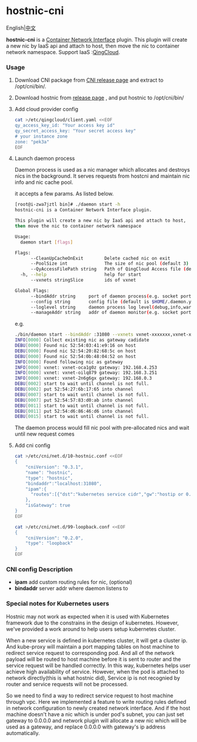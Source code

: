 # hostnic-cni

English|[中文](README_zh.md)

**hostnic-cni** is a [Container Network Interface](https://github.com/containernetworking/cni) plugin. This plugin will create a new nic by IaaS api and attach to host, then move the nic to container network namespace. Support IaaS :[QingCloud](http://qingcloud.com).

### Usage

1. Download CNI package from [CNI release page](https://github.com/containernetworking/cni/releases) and extract to /opt/cni/bin/.
1. Download hostnic from  [release page](https://github.com/yunify/hostnic-cni/releases) , and put hostnic to /opt/cni/bin/
1. Add cloud provider config

    ```bash
    cat >/etc/qingcloud/client.yaml <<EOF
    qy_access_key_id: "Your access key id"
    qy_secret_access_key: "Your secret access key"
    # your instance zone
    zone: "pek3a"
    EOF
    ```
    
1. Launch daemon process

    Daemon process is used as a nic manager which allocates and destroys nics in the background. It serves requests from hostcni and maintain nic info and nic cache pool.

    it accepts a few params. As listed below.

    ```bash
    [root@i-zwa7jztl bin]# ./daemon start -h
    hostnic-cni is a Container Network Interface plugin.

    This plugin will create a new nic by IaaS api and attach to host,
    then move the nic to container network namespace

    Usage:
      daemon start [flags]
    
    Flags:
          --CleanUpCacheOnExit        Delete cached nic on exit
          --PoolSize int              The size of nic pool (default 3)
          --QyAccessFilePath string   Path of QingCloud Access file (default "/etc/qingcloud/client.yaml")
      -h, --help                      help for start
          --vxnets stringSlice        ids of vxnet
    
    Global Flags:
          --bindAddr string     port of daemon process(e.g. socket port 127.0.0.1:31080 [fe80::1%lo0]:80 ) (default ":31080")
          --config string       config file (default is $HOME/.daemon.yaml)
          --loglevel string     daemon process log level(debug,info,warn,error) (default "info")
          --manageAddr string   addr of daemon monitor(e.g. socket port 127.0.0.1:31080 [fe80::1%lo0]:80 )  (default ":31081")

    ```

    e.g.

    ```bash
    ./bin/daemon start --bindAddr :31080 --vxnets vxnet-xxxxxxx,vxnet-xxxxxxx --PoolSize 3 --loglevel debug
    INFO[0000] Collect existing nic as gateway cadidate     
    DEBU[0000] Found nic 52:54:03:41:e9:16 on host          
    DEBU[0000] Found nic 52:54:20:82:68:5c on host          
    DEBU[0000] Found nic 52:54:0b:48:04:52 on host          
    INFO[0000] Found following nic as gateway               
    INFO[0000] vxnet: vxnet-oca1g0z gateway: 192.168.4.253  
    INFO[0000] vxnet: vxnet-oilq879 gateway: 192.168.3.251  
    INFO[0000] vxnet: vxnet-2n6g6gx gateway: 192.168.0.3    
    DEBU[0002] start to wait until channel is not full.     
    DEBU[0002] put 52:54:27:6b:17:65 into channel           
    DEBU[0007] start to wait until channel is not full.     
    DEBU[0007] put 52:54:57:83:d0:ab into channel           
    DEBU[0011] start to wait until channel is not full.     
    DEBU[0011] put 52:54:d6:86:46:d6 into channel           
    DEBU[0015] start to wait until channel is not full.   
    ```

    The daemon process would fill nic pool with pre-allocated nics and wait until new request comes
    
1. Add cni config

    ```bash
    cat >/etc/cni/net.d/10-hostnic.conf <<EOF
    {
        "cniVersion": "0.3.1",
        "name": "hostnic",
        "type": "hostnic",
        "bindaddr":"localhost:31080",
        "ipam":{
          "routes":[{"dst":"kubernetes service cidr","gw":"hostip or 0.0.0.0"}]
        },
        "isGateway": true
    }
    EOF

    cat >/etc/cni/net.d/99-loopback.conf <<EOF
    {
        "cniVersion": "0.2.0",
        "type": "loopback"
    }
    EOF
    ```

### CNI config Description

* **ipam** add custom routing rules for nic, (optional)
* **bindaddr** server addr where daemon listens to

### Special notes for Kubernetes users

Hostnic may not work as expected when it is used with Kubernetes framework due to the constrains in the design of kubernetes. However, we've provided a work around to help users setup kubernetes cluster.

When a new service is defined in kubernetes cluster, it will get a cluster ip. And kube-proxy will maintain a port mapping tables on host machine to redirect service request to corresponding pod. And all of the network payload will be routed to host machine before it is sent to router and the service request will be handled correctly. In this way, kubernetes helps user achieve high availability of service. However, when the pod is attached to network directly(this is what hostnic did), Service ip is not recognied by router and service requests will not be processed.

So we need to find a way to redirect service request to host machine through vpc. Here we implemented a feature to write routing rules defined in network configuration to newly created network interface. And if the host machine doesn't have a nic which is under pod's subnet, you can just set gateway to 0.0.0.0 and network plugin will allocate a new nic which will be used as a gateway, and replace 0.0.0.0 with gateway's ip address automatically.
